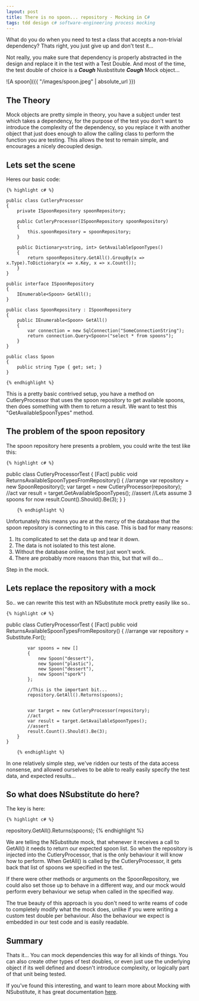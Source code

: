 ```yaml
---
layout: post
title: There is no spoon... repository - Mocking in C#
tags: tdd design c# software-engineering process mocking
---
```

What do you do when you need to test a class that accepts a non-trivial dependency? Thats right, you just give up and don't test it... 

Not really, you make sure that dependency is properly abstracted in the design and replace it in the test with a Test Double. And most of the time, the test double of choice is a ***Cough*** Nusbstitute ***Cough*** Mock object... 

![A spoon]({{ "/images/spoon.jpeg" | absolute_url }})
## The Theory
Mock objects are pretty simple in theory, you have a subject under test which takes a dependency, for the purpose of the test you don't want to introduce the complexity of the dependency, so you replace it with another object that just does enough to allow the calling class to perform the function you are testing. This allows the test to remain simple, and encourages a nicely decoupled design.

## Lets set the scene
Heres our basic code:

    {% highlight c# %}

    public class CutleryProcessor
    {
        private ISpoonRepository spoonRepository;

        public CutleryProcessor(ISpoonRepository spoonRepository)
        {
            this.spoonRepository = spoonRepository;
        }

        public Dictionary<string, int> GetAvailableSpoonTypes()
        {
            return spoonRepository.GetAll().GroupBy(x => x.Type).ToDictionary(x => x.Key, x => x.Count());
        }
    }

    public interface ISpoonRepository
    {
        IEnumerable<Spoon> GetAll();
    }

    public class SpoonRepository : ISpoonRepository
    {
        public IEnumerable<Spoon> GetAll()
        {
            var connection = new SqlConnection("SomeConnectionString");
            return connection.Query<Spoon>("select * from spoons");
        }
    }

    public class Spoon
    {
        public string Type { get; set; }
    }

    {% endhighlight %}

This is a pretty basic contrived setup, you have a method on CutleryProcessor that uses the spoon repository to get available spoons, then does something with them to return a result. We want to test this "GetAvailableSpoonTypes" method.

## The problem of the spoon repository
The spoon repository here presents a problem, you could write the test like this:

    {% highlight c# %}


  public class CutleryProcessorTest
    {
        [Fact]
        public void ReturnsAvailableSpoonTypesFromRepository()
        {
            //arrange
            var repository = new SpoonRepository();
            var target = new CutleryProcessor(repository);
            //act
            var result = target.GetAvailableSpoonTypes();
            //assert
            //Lets assume 3 spoons for now
            result.Count().Should().Be(3);
        }
    }

        {% endhighlight %}


Unfortunately this means you are at the mercy of the database that the spoon repository is connecting to in this case. This is bad for many reasons:

1. Its complicated to set the data up and tear it down.
2. The data is not isolated to this test alone.
3. Without the database online, the test just won't work.
4. There are probably more reasons than this, but that will do...

Step in the mock.

## Lets replace the repository with a mock
So.. we can rewrite this test with an NSubstitute mock pretty easily like so..

    {% highlight c# %}


  public class CutleryProcessorTest
    {
        [Fact]
        public void ReturnsAvailableSpoonTypesFromRepository()
        {
            //arrange
            var repository = Substitute.For<ISpoonRepository>();

            var spoons = new []
            {
                new Spoon("dessert"),
                new Spoon("plastic"),
                new Spoon("dessert"),
                new Spoon("spork")
            };
            
            //This is the important bit...
            repository.GetAll().Returns(spoons);


            var target = new CutleryProcessor(repository);
            //act
            var result = target.GetAvailableSpoonTypes();
            //assert
            result.Count().Should().Be(3);
        }
    }

        {% endhighlight %}

In one relatively simple step, we've ridden our tests of the data access nonsense, and allowed ourselves to be able to really easily specify the test data, and expected results... 

## So what does NSubstitute do here?
The key is here: 


    {% highlight c# %}
repository.GetAll().Returns(spoons);
        {% endhighlight %}

We are telling the NSubstitute mock, that whenever it receives a call to GetAll() it needs to return our expected spoon list. So when the repository is injected into the CutleryProcessor, that is the only behaviour it will know how to perform. When GetAll() is called by the CutleryProcessor, it gets back that list of spoons we specified in the test.

If there were other methods or arguments on the SpoonRepository, we could also set those up to behave in a different way, and our mock would perform every behaviour we setup when called in the specified way. 

The true beauty of this approach is you don't need to write reams of code to completely modify what the mock does, unlike if you were writing a custom test double per behaviour. Also the behaviour we expect is embedded in our test code and is easily readable.

## Summary
Thats it... You can mock dependencies this way for all kinds of things. You can also create other types of test doubles, or even just use the underlying object if its well defined and doesn't introduce complexity, or logically part of that unit being tested.

If you've found this interesting, and want to learn more about Mocking with NSubstitute, it has great documentation  [here](http://nsubstitute.github.io/help.html).












